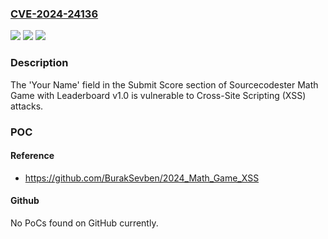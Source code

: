 ### [CVE-2024-24136](https://cve.mitre.org/cgi-bin/cvename.cgi?name=CVE-2024-24136)
![](https://img.shields.io/static/v1?label=Product&message=n%2Fa&color=blue)
![](https://img.shields.io/static/v1?label=Version&message=n%2Fa&color=blue)
![](https://img.shields.io/static/v1?label=Vulnerability&message=n%2Fa&color=brighgreen)

### Description

The 'Your Name' field in the Submit Score section of Sourcecodester Math Game with Leaderboard v1.0 is vulnerable to Cross-Site Scripting (XSS) attacks.

### POC

#### Reference
- https://github.com/BurakSevben/2024_Math_Game_XSS

#### Github
No PoCs found on GitHub currently.

